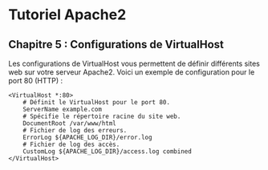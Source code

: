 # Tutoriel Apache2

## Chapitre 5 : Configurations de VirtualHost

Les configurations de VirtualHost vous permettent de définir différents sites web sur votre serveur Apache2. Voici un exemple de configuration pour le port 80 (HTTP) :

```apacheconf
<VirtualHost *:80>
    # Définit le VirtualHost pour le port 80.
    ServerName example.com
    # Spécifie le répertoire racine du site web.
    DocumentRoot /var/www/html
    # Fichier de log des erreurs.
    ErrorLog ${APACHE_LOG_DIR}/error.log
    # Fichier de log des accès.
    CustomLog ${APACHE_LOG_DIR}/access.log combined
</VirtualHost>
